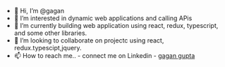- 👋 Hi, I’m @gagan
- 👀 I’m interested in dynamic web applications and calling APis
- 🌱 I’m currently building web application using react, redux, typescript, and some other libraries.
- 💞️ I’m looking to collaborate on projectc using react, redux.typescipt,jquery.
- 📫 How to reach me.. - connect me on Linkedin - [gagan gupta](https://www.linkedin.com/in/gagan-gupta-a9086a141/)

<!---
Gagan786/Gagan786 is a ✨ special ✨ repository because its `README.md` (this file) appears on your GitHub profile.
You can click the Preview link to take a look at your changes.
--->
